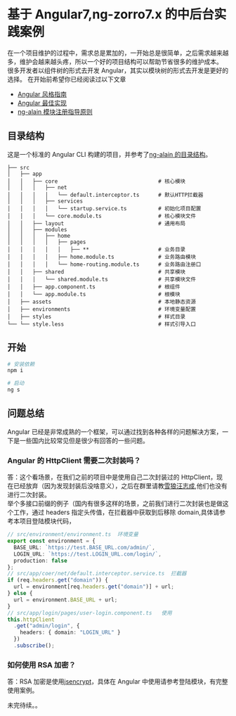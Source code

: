 # 基于 Angular7,ng-zorro7.x 的中后台实践案例

在一个项目维护的过程中，需求总是累加的，一开始总是很简单，之后需求越来越多，维护会越来越头疼，所以一个好的项目结构可以帮助节省很多的维护成本。  
很多开发者以组件树的形式去开发 Angular，其实以模块树的形式去开发是更好的选择。
在开始前希望你已经阅读过以下文章

- [Angular 风格指南](https:www.angular.cn/guide/styleguide)
- [Angular 最佳实现](https:zhuanlan.zhihu.com/p/28874230)
- [ng-alain 模块注册指导原则](https:ng-alain.com/docs/module/zh)

## 目录结构

这是一个标准的 Angular CLI 构建的项目，并参考了[ng-alain 的目录结构](https:ng-alain.com/docs/getting-started/zh)。

```
├── src
│   ├── app
│   │   ├── core                                # 核心模块
│   │   │   ├── net
│   │   │   │   └── default.interceptor.ts      # 默认HTTP拦截器
│   │   │   ├── services
│   │   │   │   └── startup.service.ts          # 初始化项目配置
│   │   │   └── core.module.ts                  # 核心模块文件
│   │   ├── layout                              # 通用布局
│   │   ├── modules
│   │   │   ├── home
│   │   │   │   ├── pages
│   │   │   │   │   ├── **                      # 业务目录
│   │   │   │   ├── home.module.ts              # 业务路由模块
│   │   │   │   └── home-routing.module.ts      # 业务路由注册口
│   │   ├── shared                              # 共享模块
│   │   │   └── shared.module.ts                # 共享模块文件
│   │   ├── app.component.ts                    # 根组件
│   │   └── app.module.ts                       # 根模块
│   ├── assets                                  # 本地静态资源
│   ├── environments                            # 环境变量配置
│   ├── styles                                  # 样式目录
└── └── style.less                              # 样式引导入口
```

## 开始

```bash
# 安装依赖
npm i

# 启动
ng s
```

## 问题总结

Angular 已经是非常成熟的一个框架，可以通过找到各种各样的问题解决方案，一下是一些国内比较常见但是很少有回答的一些问题。

### Angular 的 HttpClient 需要二次封装吗？

答：这个看场景，在我们之前的项目中是使用自己二次封装过的 HttpClient，现在已经放弃（因为发现封装后没啥意义），之后在群里请教[雪狼汪志成](https:www.zhihu.com/people/alpha-gde/activities),他们也没有进行二次封装。  
举个多接口前缀的例子（国内有很多这样的场景，之前我们进行二次封装也是做这个工作，通过 headers 指定头传值，在拦截器中获取到后移除 domain,具体请参考本项目登陆模块代码，

```ts
// src/environment/environment.ts  环境变量
export const environment = {
  BASE_URL: `https://test.BASE_URL.com/admin/`,
  LOGIN_URL: `https://test.LOGIN_URL.com/login/`,
  production: false
};
// src/app/coer/net/default.interceptor.service.ts  拦截器
if (req.headers.get("domain")) {
  url = environment[req.headers.get("domain")] + url;
} else {
  url = environment.BASE_URL + url;
}
// src/app/login/pages/user-login.component.ts   使用
this.httpClient
  .get("admin/login", {
    headers: { domain: "LOGIN_URL" }
  })
  .subscribe();
```

### 如何使用 RSA 加密？

答：RSA 加密是使用[jsencrypt](https://github.com/travist/jsencrypt)，具体在 Angular 中使用请参考登陆模块，有完整使用案例。

未完待续。。
